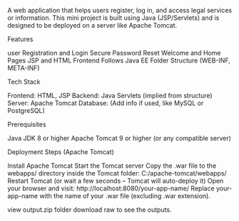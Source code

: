 A web application that helps users register, log in, and access legal services or information. This mini project is built using Java (JSP/Servlets) and is designed to be deployed on a server like Apache Tomcat.

Features

user Registration and Login
Secure Password Reset
Welcome and Home Pages
JSP and HTML Frontend
Follows Java EE Folder Structure (WEB-INF, META-INF)

Tech Stack

Frontend: HTML, JSP
Backend: Java Servlets (implied from structure)
Server: Apache Tomcat
Database: (Add info if used, like MySQL or PostgreSQL)

Prerequisites

Java JDK 8 or higher
Apache Tomcat 9 or higher (or any compatible server)

Deployment Steps (Apache Tomcat)

Install Apache Tomcat
Start the Tomcat server
Copy the .war file to the webapps/ directory inside the Tomcat folder:
C:/apache-tomcat/webapps/
Restart Tomcat (or wait a few seconds – Tomcat will auto-deploy it)
Open your browser and visit:
http://localhost:8080/your-app-name/
Replace your-app-name with the name of your .war file (excluding .war extension).

view output.zip folder download raw to see the outputs.


